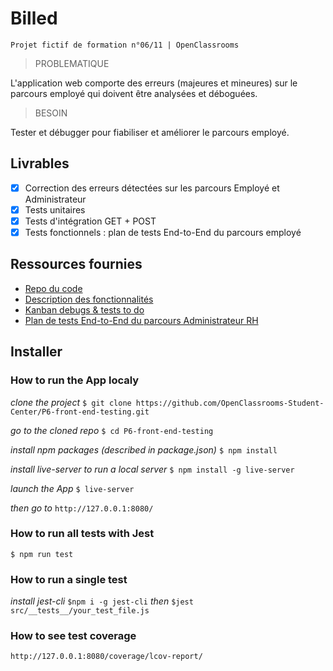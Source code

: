 # Billed

    Projet fictif de formation n°06/11 | OpenClassrooms

> PROBLEMATIQUE

L'application web comporte des erreurs (majeures et mineures) sur le parcours employé qui doivent être analysées et déboguées.

> BESOIN

Tester et débugger pour fiabiliser et améliorer le parcours employé.

## Livrables

- [x] Correction des erreurs détectées sur les parcours Employé et Administrateur
- [x] Tests unitaires
- [x] Tests d'intégration GET + POST
- [x] Tests fonctionnels : plan de tests End-to-End du parcours employé

## Ressources fournies

- [Repo du code](https://github.com/OpenClassrooms-Student-Center/Billed-app-FR)
- [Description des fonctionnalités](https://s3-eu-west-1.amazonaws.com/course.oc-static.com/projects/Front-End+V2/P7+Tests/Billed+-+Description+des+fonctionnalite%CC%81s.pdf)
- [Kanban debugs & tests to do](https://www.notion.so/a7a612fc166747e78d95aa38106a55ec?v=2a8d3553379c4366b6f66490ab8f0b90)
- [Plan de tests End-to-End du parcours Administrateur RH](https://s3-eu-west-1.amazonaws.com/course.oc-static.com/projects/Front-End+V2/P7+Tests/Billed+-+E2E+parcours+administrateur.pdf)

## Installer

### How to run the App localy

*clone the project* `$ git clone https://github.com/OpenClassrooms-Student-Center/P6-front-end-testing.git`

*go to the cloned repo* `$ cd P6-front-end-testing`

*install npm packages (described in package.json)* `$ npm install`

*install live-server to run a local server* `$ npm install -g live-server`

*launch the App* `$ live-server`

*then go to* `http://127.0.0.1:8080/`

### How to run all tests with Jest

`$ npm run test`

### How to run a single test

*install jest-cli* `$npm i -g jest-cli`
*then* 
`$jest src/__tests__/your_test_file.js`

### How to see test coverage

`http://127.0.0.1:8080/coverage/lcov-report/`


